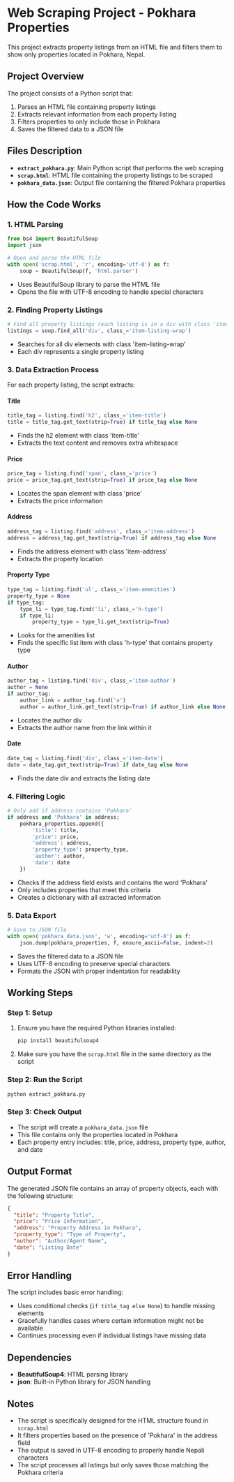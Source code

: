 # Web Scraping Project - Pokhara Properties

This project extracts property listings from an HTML file and filters them to show only properties located in Pokhara, Nepal.

## Project Overview

The project consists of a Python script that:
1. Parses an HTML file containing property listings
2. Extracts relevant information from each property listing
3. Filters properties to only include those in Pokhara
4. Saves the filtered data to a JSON file

## Files Description

- **`extract_pokhara.py`**: Main Python script that performs the web scraping
- **`scrap.html`**: HTML file containing the property listings to be scraped
- **`pokhara_data.json`**: Output file containing the filtered Pokhara properties

## How the Code Works

### 1. HTML Parsing
```python
from bs4 import BeautifulSoup
import json

# Open and parse the HTML file
with open('scrap.html', 'r', encoding='utf-8') as f:
    soup = BeautifulSoup(f, 'html.parser')
```
- Uses BeautifulSoup library to parse the HTML file
- Opens the file with UTF-8 encoding to handle special characters

### 2. Finding Property Listings
```python
# Find all property listings (each listing is in a div with class 'item-listing-wrap')
listings = soup.find_all('div', class_='item-listing-wrap')
```
- Searches for all div elements with class 'item-listing-wrap'
- Each div represents a single property listing

### 3. Data Extraction Process
For each property listing, the script extracts:

#### Title
```python
title_tag = listing.find('h2', class_='item-title')
title = title_tag.get_text(strip=True) if title_tag else None
```
- Finds the h2 element with class 'item-title'
- Extracts the text content and removes extra whitespace

#### Price
```python
price_tag = listing.find('span', class_='price')
price = price_tag.get_text(strip=True) if price_tag else None
```
- Locates the span element with class 'price'
- Extracts the price information

#### Address
```python
address_tag = listing.find('address', class_='item-address')
address = address_tag.get_text(strip=True) if address_tag else None
```
- Finds the address element with class 'item-address'
- Extracts the property location

#### Property Type
```python
type_tag = listing.find('ul', class_='item-amenities')
property_type = None
if type_tag:
    type_li = type_tag.find('li', class_='h-type')
    if type_li:
        property_type = type_li.get_text(strip=True)
```
- Looks for the amenities list
- Finds the specific list item with class 'h-type' that contains property type

#### Author
```python
author_tag = listing.find('div', class_='item-author')
author = None
if author_tag:
    author_link = author_tag.find('a')
    author = author_link.get_text(strip=True) if author_link else None
```
- Locates the author div
- Extracts the author name from the link within it

#### Date
```python
date_tag = listing.find('div', class_='item-date')
date = date_tag.get_text(strip=True) if date_tag else None
```
- Finds the date div and extracts the listing date

### 4. Filtering Logic
```python
# Only add if address contains 'Pokhara'
if address and 'Pokhara' in address:
    pokhara_properties.append({
        'title': title,
        'price': price,
        'address': address,
        'property_type': property_type,
        'author': author,
        'date': date
    })
```
- Checks if the address field exists and contains the word 'Pokhara'
- Only includes properties that meet this criteria
- Creates a dictionary with all extracted information

### 5. Data Export
```python
# Save to JSON file
with open('pokhara_data.json', 'w', encoding='utf-8') as f:
    json.dump(pokhara_properties, f, ensure_ascii=False, indent=2)
```
- Saves the filtered data to a JSON file
- Uses UTF-8 encoding to preserve special characters
- Formats the JSON with proper indentation for readability

## Working Steps

### Step 1: Setup
1. Ensure you have the required Python libraries installed:
   ```bash
   pip install beautifulsoup4
   ```
2. Make sure you have the `scrap.html` file in the same directory as the script

### Step 2: Run the Script
```bash
python extract_pokhara.py
```

### Step 3: Check Output
- The script will create a `pokhara_data.json` file
- This file contains only the properties located in Pokhara
- Each property entry includes: title, price, address, property type, author, and date

## Output Format

The generated JSON file contains an array of property objects, each with the following structure:
```json
{
  "title": "Property Title",
  "price": "Price Information",
  "address": "Property Address in Pokhara",
  "property_type": "Type of Property",
  "author": "Author/Agent Name",
  "date": "Listing Date"
}
```

## Error Handling

The script includes basic error handling:
- Uses conditional checks (`if title_tag else None`) to handle missing elements
- Gracefully handles cases where certain information might not be available
- Continues processing even if individual listings have missing data

## Dependencies

- **BeautifulSoup4**: HTML parsing library
- **json**: Built-in Python library for JSON handling

## Notes

- The script is specifically designed for the HTML structure found in `scrap.html`
- It filters properties based on the presence of 'Pokhara' in the address field
- The output is saved in UTF-8 encoding to properly handle Nepali characters
- The script processes all listings but only saves those matching the Pokhara criteria 